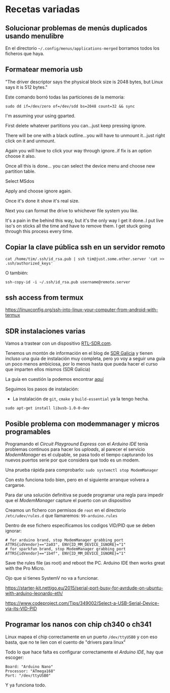 # Recetas variadas

## Solucionar problemas de menús duplicados usando menulibre

En el directorio `~/.config/menus/applications-merged` borramos todos
los ficheros que haya.

## Formatear memoria usb 

"The driver descriptor says the physical block size is 2048 bytes, but Linux says it is 512 bytes."

Este comando borró todas las particiones de la memoria:

`sudo dd if=/dev/zero of=/dev/sdd bs=2048 count=32 && sync`

I'm assuming your using gparted.

First delete whatever partitions you can...just keep pressing ignore.

There will be one with a black outline...you will have to unmount
it...just right click on it and unmount.

Again you will have to click your way through ignore..if fix is an
option choose it also.

Once all this is done... you can select the device menu and choose new
partition table.

Select MSdos

Apply and choose ignore again.

Once it's done it show it's real size.

Next you can format the drive to whichever file system you like.

It's a pain in the behind this way, but it's the only way I get it
done..I put live iso's on sticks all the time and have to remove
them. I get stuck going through this process every time.

## Copiar la clave pública ssh en un servidor remoto

`cat /home/tim/.ssh/id_rsa.pub | ssh tim@just.some.other.server 'cat >> .ssh/authorized_keys'`

O también:

`ssh-copy-id -i ~/.ssh/id_rsa.pub username@remote.server`

## ssh access from termux
<https://linuxconfig.org/ssh-into-linux-your-computer-from-android-with-termux>

## SDR instalaciones varias

Vamos a trastear con un dispositivo [RTL-SDR.com](https://www.rtl-sdr.com/). 

Tenemos un montón de información en el blog de [SDR
Galicia](https://sdrgal.wordpress.com/) y tienen incluso una guia de
instalación muy completa, pero yo voy a seguir una guía un poco menos
ambiciosa, por lo menos hasta que pueda hacer el curso que imparten
ellos mismos (SDR Galicia)

La guía en cuestión la podemos encontrar
[aquí](https://ranous.wordpress.com/rtl-sdr4linux/)

Seguimos los pasos de instalación:

* La instalación de `git`, `cmake` y `build-essential` ya la tengo hecha.

~~~~
sudo apt-get install libusb-1.0-0-dev
~~~~

## Posible problema con modemmanager y micros programables

Programando el _Circuit Playground Express_ con el _Arduino IDE_ tenía
problemas continuos para hacer los _uploads_, al parecer el servicio
_ModemManager_ es el culpable, se pasa todo el tiempo capturando los
nuevos puertos serie por que considera que todo es un modem.

Una prueba rápida para comprobarlo: `sudo systemctl stop ModemManager`

Con esto funciona todo bien, pero en el siguiente arranque volvera a
cargarse.

Para dar una solución definitiva se puede programar una regla para
impedir que el _ModemManager_ capture el puerto con un dispositivo

Creamos un fichero con permisos de `root` en el directorio
`/etc/udev/rules.d` que llamaremos: `99-arduino.rules`

Dentro de ese fichero especificamos los codigos VID/PID que se deben ignorar:

~~~~
# for arduino brand, stop ModemManager grabbing port
ATTRS{idVendor}=="2a03", ENV{ID_MM_DEVICE_IGNORE}="1"
# for sparkfun brand, stop ModemManager grabbing port
ATTRS{idVendor}=="1b4f", ENV{ID_MM_DEVICE_IGNORE}="1"
~~~~

Save the rules file (as root) and reboot the PC. Arduino IDE then works great with the Pro Micro.

Ojo que si tienes SystemV no va a funcionar.

https://starter-kit.nettigo.eu/2015/serial-port-busy-for-avrdude-on-ubuntu-with-arduino-leonardo-eth/

https://www.codeproject.com/Tips/349002/Select-a-USB-Serial-Device-via-its-VID-PID

## Programar los nanos con chip ch340 o ch341

Linux mapea el chip correctamente en un puerto `/dev/ttyUSB0` y con
eso basta, que no te lien con el cuento de "drivers para linux"

Todo lo que hace falta es configurar correctamente el _Arduino IDE_,
hay que escoger:

~~~~
Board: "Arduino Nano"
Processor: "ATmega168"
Port: "/dev/ttyUSB0"
~~~~

Y ya funciona todo.
